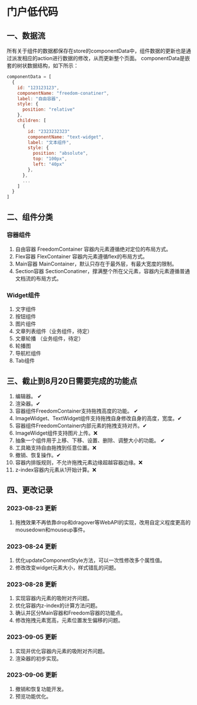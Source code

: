 # 门户低代码

## 一、数据流
所有关于组件的数据都保存在store的componentData中，组件数据的更新也是通过派发相应的action进行数据的修改，从而更新整个页面。
componentData是嵌套的树状数据结构，如下所示：
```javascript
componentData = [
  {
    id: "123123123",
    componentName: "freedom-conatiner",
    label: "自由容器",
    style: {
      position: "relative"
    },
    children: [
      {
        id: "2323232323"
        componentName: "text-widget",
        label: "文本组件",
        style: {
          position: "absolute",
          top: "100px",
          left: "40px"
        },
      },
      ...
    ]
  }
]
```
## 二、组件分类

### 容器组件

1. 自由容器 FreedomContainer 容器内元素遵循绝对定位的布局方式。
2. Flex容器 FlexContainer 容器内元素遵循flex的布局方式。
3. Main容器 MainContainer，默认只存在于最外层，有最大宽度的限制。
4. Section容器 SectionConatiner，撑满整个所在父元素，容器内元素遵循普通文档流的布局方式。

### Widget组件
1. 文字组件
2. 按钮组件
3. 图片组件
4. 文章列表组件（业务组件，待定）
5. 文章轮播 （业务组件，待定）
6. 轮播图
7. 导航栏组件
8. Tab组件

## 三、截止到8月20日需要完成的功能点

1. 编辑器。 ✔
2. 渲染器。✔
3. 容器组件FreedomContainer支持拖拽高度的功能。 ✔
4. ImageWidget、TextWidget组件支持拖拽自身修改自身的高度，宽度。✔
5. 容器组件FreedomContainer内部元素的拖拽支持对齐。✔
6. ImageWidget组件支持图片上传。❌
7. 抽象一个组件用于上移、下移、设置、删除、调整大小的功能。 ✔
8. 工具箱支持自由拖拽到任意位置。❌
9. 撤销、恢复操作。✔
10. 容器内排版规则，不允许拖拽元素边缘超越容器边缘。❌
11. z-index容器内元素从1开始计算。❌

## 四、更改记录

### 2023-08-23 更新
1. 拖拽效果不再依靠drop和dragover等WebAPI的实现，改用自定义程度更高的mousedown和mouseup事件。

### 2023-08-24 更新
1. 优化updateComponentStyle方法，可以一次性修改多个属性值。
2. 修改改变widget元素大小，样式错乱的问题。

### 2023-08-28 更新
1. 实现容器内元素的吸附对齐问题。
2. 优化容器内z-index的计算方法问题。
3. 确认并区分Main容器和Freedom容器的功能点。
4. 修改拖拽元素宽高，元素位置发生偏移的问题。

### 2023-09-05 更新
1. 实现并优化容器内元素的吸附对齐问题。
2. 渲染器的初步实现。

### 2023-09-06 更新
1. 撤销和恢复功能开发。
2. 预览功能优化。